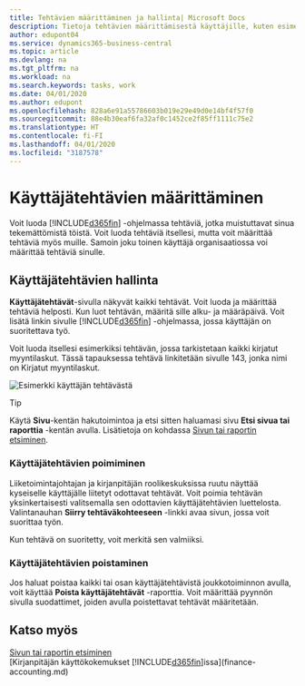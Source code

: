 ```yaml
---
title: Tehtävien määrittäminen ja hallinta| Microsoft Docs
description: Tietoja tehtävien määrittämisestä käyttäjille, kuten esimerkiksi kirjanpitäjälle, Business Central -sovelluksessa
author: edupont04
ms.service: dynamics365-business-central
ms.topic: article
ms.devlang: na
ms.tgt_pltfrm: na
ms.workload: na
ms.search.keywords: tasks, work
ms.date: 04/01/2020
ms.author: edupont
ms.openlocfilehash: 828a6e91a55786603b019e29e49d0e14bf4f57f0
ms.sourcegitcommit: 88e4b30eaf6fa32af0c1452ce2f85ff1111c75e2
ms.translationtype: HT
ms.contentlocale: fi-FI
ms.lasthandoff: 04/01/2020
ms.locfileid: "3187578"
---
```

# <a name="define-user-tasks"></a>Käyttäjätehtävien määrittäminen
Voit luoda [!INCLUDE[d365fin](includes/d365fin_md.md)] -ohjelmassa tehtäviä, jotka muistuttavat sinua tekemättömistä töistä. Voit luoda tehtäviä itsellesi, mutta voit määrittää tehtäviä myös muille. Samoin joku toinen käyttäjä organisaatiossa voi määrittää tehtäviä sinulle.  

## <a name="managing-user-tasks"></a>Käyttäjätehtävien hallinta
**Käyttäjätehtävät**-sivulla näkyvät kaikki tehtävät. Voit luoda ja määrittää tehtäviä helposti. Kun luot tehtävän, määritä sille alku- ja määräpäivä. Voit lisätä linkin sivulle [!INCLUDE[d365fin](includes/d365fin_md.md)] -ohjelmassa, jossa käyttäjän on suoritettava työ.  

Voit luoda itsellesi esimerkiksi tehtävän, jossa tarkistetaan kaikki kirjatut myyntilaskut. Tässä tapauksessa tehtävä linkitetään sivulle 143, jonka nimi on Kirjatut myyntilaskut.  

![Esimerkki käyttäjän tehtävästä](media/across-user-tasks/sample-user-task.png "Esimerkki käyttäjän tehtävästä")

> [!TIP]  
>  Käytä **Sivu**-kentän hakutoimintoa ja etsi sitten haluamasi sivu **Etsi sivua tai raporttia** -kentän avulla. Lisätietoja on kohdassa [Sivun tai raportin etsiminen](ui-search.md).  

### <a name="picking-up-user-tasks"></a>Käyttäjätehtävien poimiminen
Liiketoimintajohtajan ja kirjanpitäjän roolikeskuksissa ruutu näyttää kyseiselle käyttäjälle liitetyt odottavat tehtävät. Voit poimia tehtävän yksinkertaisesti valitsemalla sen odottavien käyttäjätehtävien luettelosta. Valintanauhan **Siirry tehtäväkohteeseen** -linkki avaa sivun, jossa voit suorittaa työn.  

Kun tehtävä on suoritetty, voit merkitä sen valmiiksi.  

### <a name="deleting-user-tasks"></a>Käyttäjätehtävien poistaminen
Jos haluat poistaa kaikki tai osan käyttäjätehtävistä joukkotoiminnon avulla, voit käyttää **Poista käyttäjätehtävät** -raporttia. Voit määrittää pyynnön sivulla suodattimet, joiden avulla poistettavat tehtävät määritetään.  

## <a name="see-also"></a>Katso myös
[Sivun tai raportin etsiminen](ui-search.md)  
[Kirjanpitäjän käyttökokemukset [!INCLUDE[d365fin](includes/d365fin_md.md)]issa](finance-accounting.md)  
